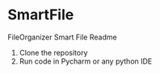 # SmartFile
FileOrganizer
Smart File Readme

1. Clone the repository 
2. Run code in Pycharm or any python IDE
